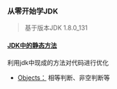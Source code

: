 ### 从零开始学JDK
> 基于版本JDK 1.8.0_131

#### [JDK中的静态方法](/staticMethod)

利用jdk中现成的方法对代码进行优化

* [Objects：](/staticMethod/Objects.md) 相等判断、非空判断等